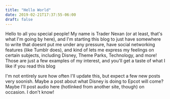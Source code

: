 ```yaml
---
title: "Hello World"
date: 2019-02-21T17:37:55-06:00
draft: false
---
```


Hello to all you special people! My name is Trader Nexan (or at least, that's what I'm going by here), and I'm starting this blog to just have somewhere to write that doesnt put me under any pressure, have social networking features (like Tumblr does), and kind of lets me express my feelings on certain subjects, including Disney, Theme Parks, Technology, and more! Those are just a few examples of my interest, and you'll get a taste of what I like if you read this blog

I'm not entirely sure how often I'll update this, but expect a few new posts very soonish. Maybe a post about what Disney is doing to Epcot will come? Maybe I'll post audio here (hotlinked from another site, though) on occasion. I don't know!